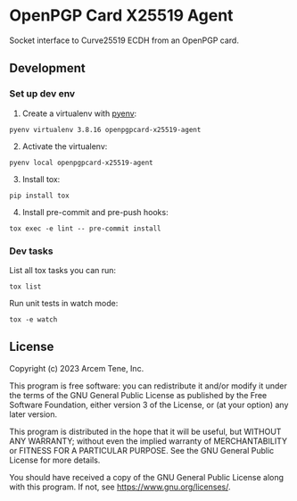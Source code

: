 OpenPGP Card X25519 Agent
=========================

Socket interface to Curve25519 ECDH from an OpenPGP card.


Development
-----------

### Set up dev env

1. Create a virtualenv with [pyenv](https://github.com/pyenv/pyenv):
```
pyenv virtualenv 3.8.16 openpgpcard-x25519-agent
```

2. Activate the virtualenv:
```
pyenv local openpgpcard-x25519-agent
```

3. Install tox:
```
pip install tox
```

4. Install pre-commit and pre-push hooks:
```
tox exec -e lint -- pre-commit install
```

### Dev tasks

List all tox tasks you can run:
```
tox list
```

Run unit tests in watch mode:
```
tox -e watch
```


License
-------

Copyright (c) 2023 Arcem Tene, Inc.

This program is free software: you can redistribute it and/or modify it under the terms of the GNU General Public License as published by the Free Software Foundation, either version 3 of the License, or (at your option) any later version.

This program is distributed in the hope that it will be useful, but WITHOUT ANY WARRANTY; without even the implied warranty of MERCHANTABILITY or FITNESS FOR A PARTICULAR PURPOSE. See the GNU General Public License for more details.

You should have received a copy of the GNU General Public License along with this program. If not, see <https://www.gnu.org/licenses/>.
